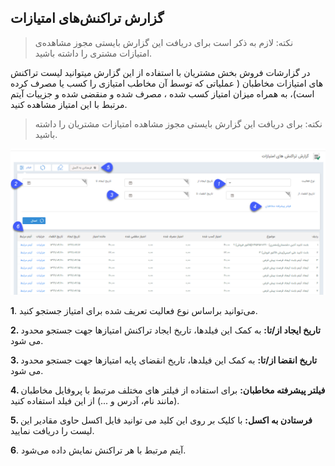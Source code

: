 ﻿## گزارش تراکنش‌های امتیازات



> نکته: لازم به ذکر است برای دریافت این گزارش بایستی مجوز مشاهده‌ی امتیازات مشتری را داشته باشید.


در گزارشات فروش بخش مشتریان با استفاده از این گزارش میتوانید لیست تراکنش های امتیازات مخاطبان ( عملیاتی که توسط آن مخاطب امتیازی را کسب یا مصرف کرده است)، به همراه میزان امتیاز کسب شده ، مصرف شده و منقضی شده و جزییات آیتم مرتبط با این امتیاز  مشاهده کنید.

> نکته:  برای دریافت این گزارش بایستی مجوز مشاهده امتیازات مشتریان را داشته باشید.

![](tarakoneshemtiaz.png)

**1**.	می‌توانید براساس نوع فعالیت تعریف شده برای امتیاز جستجو کنید.

**2.	 تاریخ ایجاد از/تا:**  به کمک این فیلدها، تاریخ ایجاد تراکنش امتیازها جهت جستجو محدود می شود.

**3.	تاریخ انقضا از/تا:**  به کمک این فیلدها، تاریخ انقضای پایه امتیازها جهت جستجو محدود می شود.

**4.	فیلتر پیشرفته مخاطبان:**  برای استفاده از فیلتر های مختلف مرتبط با پروفایل مخاطبان (مانند نام، آدرس و ...) از این فیلد استفاده کنید.

**5.	فرستادن به اکسل:** با کلیک بر روی این کلید می توانید فایل اکسل حاوی مقادیر این لیست را دریافت نمایید.

**6**.	آیتم مرتبط با هر تراکنش نمایش داده می‌شود.




